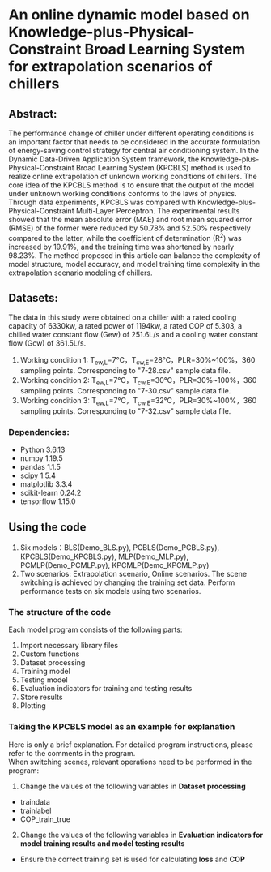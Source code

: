 # An online dynamic model based on Knowledge-plus-Physical-Constraint Broad Learning System for extrapolation scenarios of chillers
## Abstract:
The performance change of chiller under different operating conditions is an important factor that needs to be considered in the accurate formulation of energy-saving control strategy for central air conditioning system. In the Dynamic Data-Driven Application System framework, the Knowledge-plus-Physical-Constraint Broad Learning System (KPCBLS) method is used to realize online extrapolation of unknown working conditions of chillers. The core idea of the KPCBLS method is to ensure that the output of the model under unknown working conditions conforms to the laws of physics. Through data experiments, KPCBLS was compared with Knowledge-plus-Physical-Constraint Multi-Layer Perceptron. The experimental results showed that the mean absolute error (MAE) and root mean squared error (RMSE) of the former were reduced by 50.78% and 52.50% respectively compared to the latter, while the coefficient of determination (R<sup>2</sup>) was increased by 19.91%, and the training time was shortened by nearly 98.23%. The method proposed in this article can balance the complexity of model structure, model accuracy, and model training time complexity in the extrapolation scenario modeling of chillers.

## Datasets:
The data in this study were obtained on a chiller with a rated cooling capacity of 6330kw, a rated power of 1194kw, a rated COP of 5.303, a chilled water constant flow (Gew) of 251.6L/s and a cooling water constant flow (Gcw) of 361.5L/s. 

1. Working condition 1: T<sub>ew,L</sub>=7℃，T<sub>cw,E</sub>=28℃，PLR=30%~100%，360 sampling points. Corresponding to "7-28.csv" sample data file.
2. Working condition 2: T<sub>ew,L</sub>=7℃，T<sub>cw,E</sub>=30℃，PLR=30%~100%，360 sampling points. Corresponding to "7-30.csv" sample data file.
3. Working condition 3: T<sub>ew,L</sub>=7℃，T<sub>cw,E</sub>=32℃，PLR=30%~100%，360 sampling points. Corresponding to "7-32.csv" sample data file.

### Dependencies:

* Python 3.6.13
* numpy 1.19.5
* pandas 1.1.5
* scipy 1.5.4
* matplotlib 3.3.4
* scikit-learn 0.24.2
* tensorflow 1.15.0

## Using the code
1. Six models：BLS(Demo_BLS.py), PCBLS(Demo_PCBLS.py), KPCBLS(Demo_KPCBLS.py), MLP(Demo_MLP.py), PCMLP(Demo_PCMLP.py), KPCMLP(Demo_KPCMLP.py)
2. Two scenarios: Extrapolation scenario, Online scenarios. The scene switching is achieved by changing the training set data. Perform performance tests on six models using two scenarios.

### The structure of the code
Each model program consists of the following parts:
1. Import necessary library files
2. Custom functions
3. Dataset processing
4. Training model
5. Testing model
6. Evaluation indicators for training and testing results
7. Store results
8. Plotting

### Taking the KPCBLS model as an example for explanation
Here is only a brief explanation. For detailed program instructions, please refer to the comments in the program.<br>
When switching scenes, relevant operations need to be performed in the program:
1. Change the values of the following variables in **Dataset processing**
* traindata
* trainlabel
* COP_train_true
2. Change the values of the following variables in **Evaluation indicators for model training results and model testing results**
* Ensure the correct training set is used for calculating **loss** and **COP**
